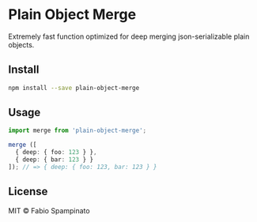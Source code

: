 # Plain Object Merge

Extremely fast function optimized for deep merging json-serializable plain objects.

## Install

```sh
npm install --save plain-object-merge
```

## Usage

```ts
import merge from 'plain-object-merge';

merge ([
  { deep: { foo: 123 } },
  { deep: { bar: 123 } }
]); // => { deep: { foo: 123, bar: 123 } }
```

## License

MIT © Fabio Spampinato
